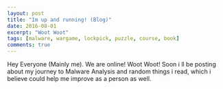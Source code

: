 ```yaml
---
layout: post
title: "Im up and running! (Blog)"
date: 2016-08-01
excerpt: "Woot Woot"
tags: [malware, wargame, lockpick, puzzle, course, book]
comments: true
---
```


Hey Everyone (Mainly me). We are online! 
Woot Woot! 
Soon i ll be posting about my journey to Malware Analysis and random things i read, which i believe could help me improve as a person as well.
